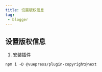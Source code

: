 ```yaml
---
title: 设置版权信息
tag:
 - blogger
---
```

## 设置版权信息
1. 安装插件
```
npm i -D @vuepress/plugin-copyright@next
```